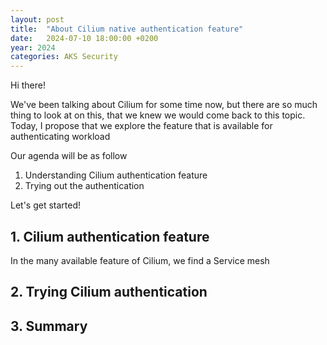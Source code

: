 ```yaml
---
layout: post
title:  "About Cilium native authentication feature"
date:   2024-07-10 18:00:00 +0200
year: 2024
categories: AKS Security
---
```


Hi there!

We've been talking about Cilium for some time now, but there are so much thing to look at on this, that we knew we would come back to this topic.
Today, I propose that we explore the feature that is available for authenticating workload 

Our agenda will be as follow

1. Understanding Cilium authentication feature
2. Trying out the authentication

Let's get started!

## 1. Cilium authentication feature

In the many available feature of Cilium, we find a Service mesh


## 2. Trying Cilium authentication





## 3. Summary



